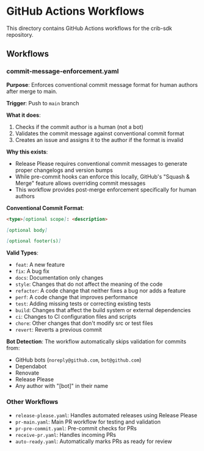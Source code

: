 # GitHub Actions Workflows

This directory contains GitHub Actions workflows for the crib-sdk repository.

## Workflows

### commit-message-enforcement.yaml

**Purpose**: Enforces conventional commit message format for human authors after merge to main.

**Trigger**: Push to `main` branch

**What it does**:

1. Checks if the commit author is a human (not a bot)
2. Validates the commit message against conventional commit format
3. Creates an issue and assigns it to the author if the format is invalid

**Why this exists**: 

- Release Please requires conventional commit messages to generate proper changelogs and version bumps
- While pre-commit hooks can enforce this locally, GitHub's "Squash & Merge" feature allows overriding commit messages
- This workflow provides post-merge enforcement specifically for human authors

**Conventional Commit Format**:

```markdown
<type>[optional scope]: <description>

[optional body]

[optional footer(s)]
```

**Valid Types**:

- `feat`: A new feature
- `fix`: A bug fix  
- `docs`: Documentation only changes
- `style`: Changes that do not affect the meaning of the code
- `refactor`: A code change that neither fixes a bug nor adds a feature
- `perf`: A code change that improves performance
- `test`: Adding missing tests or correcting existing tests
- `build`: Changes that affect the build system or external dependencies
- `ci`: Changes to CI configuration files and scripts
- `chore`: Other changes that don't modify src or test files
- `revert`: Reverts a previous commit

**Bot Detection**: The workflow automatically skips validation for commits from:

- GitHub bots (`noreply@github.com`, `bot@github.com`)
- Dependabot
- Renovate
- Release Please
- Any author with "[bot]" in their name

### Other Workflows

- `release-please.yaml`: Handles automated releases using Release Please
- `pr-main.yaml`: Main PR workflow for testing and validation
- `pr-pre-commit.yaml`: Pre-commit checks for PRs
- `receive-pr.yaml`: Handles incoming PRs
- `auto-ready.yaml`: Automatically marks PRs as ready for review
